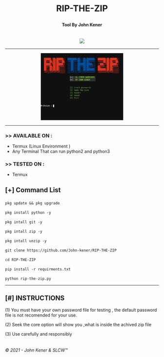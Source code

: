 <h1><p align= "center">  RIP-THE-ZIP </p></h1>
<h4><p align = "center">Tool By John Kener<p><h4>
<div>  
<p align= "center">
<br />
<img src="https://avatars.githubusercontent.com/u/73270248?s=400&u=bef4e844e704f70ef0aa3e5c70e4b3f0d3d63275&v=4",width="80", height="80",alt="john-kener"/>
</p>
<hr />
<p align="center">
<img src="https://github.com/John-kener/RIP-THE-ZIP/blob/main/rtz.jpg" alt="Tool Pic" width="270" height="220"/>
</p>
</div>

<hr />

### >> AVAILABLE ON :

* Termux (Linux Environment )
* Any Terminal That can run python2 and python3

### >> TESTED ON :

* Termux


<h2><p align = "left">[+] Command List</p></h2>
	
	
<div align ="left">
	
```pkg update && pkg upgrade```
   
```pkg install python -y ```
        
```pkg intall git -y ```

```pkg intall zip -y ```

```pkg intall unzip -y ```
        
```git clone https://github.com/John-kener/RIP-THE-ZIP```
        
```cd RIP-THE-ZIP```
   
```pip install -r requirments.txt```
     
```python rip-the-zip.py```
              

</div>
	
<hr />

## [#] INSTRUCTIONS
	
(1) You must have your own password file for testing ,
     the default password file is not recomended for your use.
	    
(2) Seek the core option will show you 
      ,what is inside the achived zip file
      
(3) Use carefully and responsibly
<br>
<br>

###### © 2021 - John Kener & SLCW™
